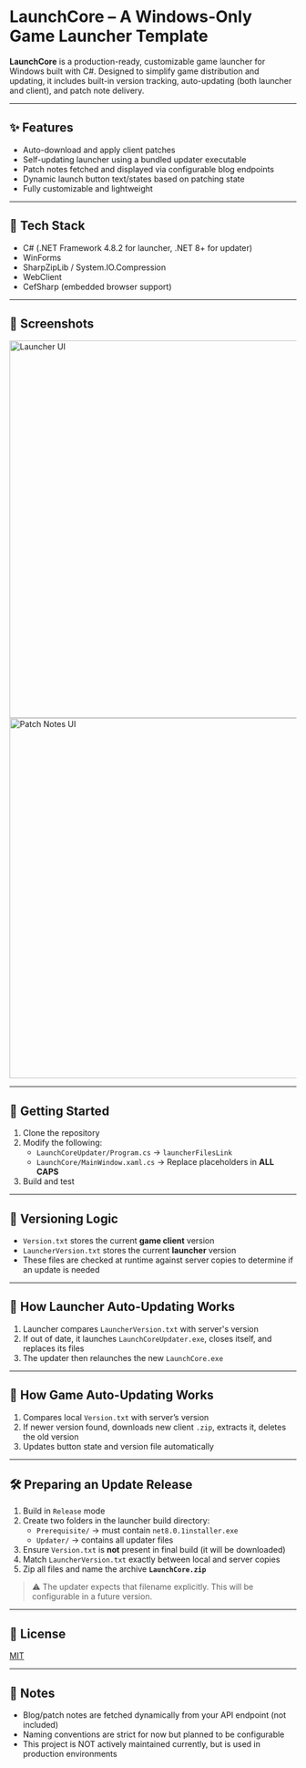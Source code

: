 # LaunchCore – A Windows-Only Game Launcher Template

**LaunchCore** is a production-ready, customizable game launcher for Windows built with C#. Designed to simplify game distribution and updating, it includes built-in version tracking, auto-updating (both launcher and client), and patch note delivery.

---

## ✨ Features

- Auto-download and apply client patches
- Self-updating launcher using a bundled updater executable
- Patch notes fetched and displayed via configurable blog endpoints
- Dynamic launch button text/states based on patching state
- Fully customizable and lightweight

---

## 🧰 Tech Stack

- C# (.NET Framework 4.8.2 for launcher, .NET 8+ for updater)
- WinForms
- SharpZipLib / System.IO.Compression
- WebClient
- CefSharp (embedded browser support)

---

## 📸 Screenshots

<img width="1274" height="662" alt="Launcher UI" src="https://github.com/user-attachments/assets/34eab068-dfa8-4d8d-bb7f-859afd1e887e" />
<img width="1275" height="632" alt="Patch Notes UI" src="https://github.com/user-attachments/assets/84771936-96be-459b-a6ce-5241e3430f76" />

---

## 🚀 Getting Started

1. Clone the repository
2. Modify the following:
   - `LaunchCoreUpdater/Program.cs` → `launcherFilesLink`
   - `LaunchCore/MainWindow.xaml.cs` → Replace placeholders in **ALL CAPS**
3. Build and test

---

## 📌 Versioning Logic

- `Version.txt` stores the current **game client** version
- `LauncherVersion.txt` stores the current **launcher** version
- These files are checked at runtime against server copies to determine if an update is needed

---

## 🔄 How Launcher Auto-Updating Works

1. Launcher compares `LauncherVersion.txt` with server's version
2. If out of date, it launches `LaunchCoreUpdater.exe`, closes itself, and replaces its files
3. The updater then relaunches the new `LaunchCore.exe`

---

## 🔁 How Game Auto-Updating Works

1. Compares local `Version.txt` with server’s version
2. If newer version found, downloads new client `.zip`, extracts it, deletes the old version
3. Updates button state and version file automatically

---

## 🛠️ Preparing an Update Release

1. Build in `Release` mode
2. Create two folders in the launcher build directory:
   - `Prerequisite/` → must contain `net8.0.1installer.exe`
   - `Updater/` → contains all updater files
3. Ensure `Version.txt` is **not** present in final build (it will be downloaded)
4. Match `LauncherVersion.txt` exactly between local and server copies
5. Zip all files and name the archive **`LaunchCore.zip`**

> ⚠️ The updater expects that filename explicitly. This will be configurable in a future version.

---

## 📝 License

[MIT](LICENSE)

---

## 📣 Notes

- Blog/patch notes are fetched dynamically from your API endpoint (not included)
- Naming conventions are strict for now but planned to be configurable
- This project is NOT actively maintained currently, but is used in production environments
